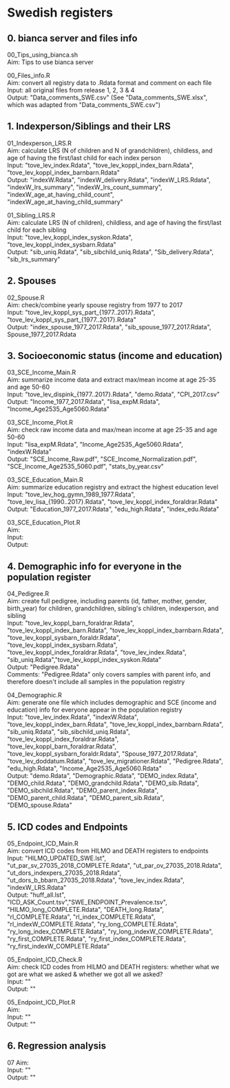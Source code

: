 # Swedish registers


## 0. bianca server and files info
00_Tips_using_bianca.sh  
Aim: Tips to use bianca server 

00_Files_info.R  
Aim: convert all registry data to .Rdata format and comment on each file  
Input: all original files from release 1, 2, 3 & 4  
Output: "Data_comments_SWE.csv" (See "Data_comments_SWE.xlsx", which was adapted from "Data_comments_SWE.csv")  


## 1. Indexperson/Siblings and their LRS
01_Indexperson_LRS.R  
Aim: calculate LRS (N of children and N of grandchildren), childless, and age of having the first/last child for each index person   
Input: "tove_lev_index.Rdata", "tove_lev_koppl_index_barn.Rdata", "tove_lev_koppl_index_barnbarn.Rdata"   
Output: "indexW.Rdata", "indexW_delivery.Rdata", "indexW_LRS.Rdata", "indexW_lrs_summary", "indexW_lrs_count_summary", "indexW_age_at_having_child_count", "indexW_age_at_having_child_summary"  

01_Sibling_LRS.R  
Aim: calculate LRS (N of children), childless, and age of having the first/last child for each sibling   
Input: "tove_lev_koppl_index_syskon.Rdata", "tove_lev_koppl_index_sysbarn.Rdata"     
Output: "sib_uniq.Rdata", "sib_sibchild_uniq.Rdata", "Sib_delivery.Rdata", "sib_lrs_summary"  


## 2. Spouses
02_Spouse.R  
Aim: check/combine yearly spouse registry from 1977 to 2017   
Input: "tove_lev_koppl_sys_part_{1977..2017}.Rdata", "tove_lev_koppl_sys_part_{1977..2017}.Rdata"    
Output: "index_spouse_1977_2017.Rdata", "sib_spouse_1977_2017.Rdata", Spouse_1977_2017.Rdata  


## 3. Socioeconomic status (income and education)
03_SCE_Income_Main.R   
Aim: summarize income data and extract max/mean income at age 25-35 and age 50-60   
Input: "tove_lev_dispink_{1977..2017}.Rdata", "demo.Rdata", "CPI_2017.csv"  
Output: "Income_1977_2017.Rdata", "lisa_expM.Rdata", "Income_Age2535_Age5060.Rdata" 

03_SCE_Income_Plot.R  
Aim: check raw income data and max/mean income at age 25-35 and age 50-60  
Input: "lisa_expM.Rdata", "Income_Age2535_Age5060.Rdata", "indexW.Rdata"  
Output: "SCE_Income_Raw.pdf", "SCE_Income_Normalization.pdf", "SCE_Income_Age2535_5060.pdf", "stats_by_year.csv"     

03_SCE_Education_Main.R  
Aim: summarize education registry and extract the highest education level    
Input: "tove_lev_hog_gymn_1989_1977.Rdata", "tove_lev_lisa_{1990..2017}.Rdata", "tove_lev_koppl_index_foraldrar.Rdata"     
Output: "Education_1977_2017.Rdata", "edu_high.Rdata", "index_edu.Rdata"     

03_SCE_Education_Plot.R  
Aim:    
Input:     
Output:        


## 4. Demographic info for everyone in the population register
04_Pedigree.R  
Aim: create full pedigree, including parents (id, father, mother, gender, birth_year) for children, grandchildren, sibling's children, indexperson, and sibling   
Input: "tove_lev_koppl_barn_foraldrar.Rdata", "tove_lev_koppl_index_barn.Rdata", "tove_lev_koppl_index_barnbarn.Rdata", "tove_lev_koppl_sysbarn_foraldr.Rdata", "tove_lev_koppl_index_sysbarn.Rdata", "tove_lev_koppl_index_foraldrar.Rdata", "tove_lev_index.Rdata", "sib_uniq.Rdata","tove_lev_koppl_index_syskon.Rdata"      
Output: "Pedigree.Rdata"   
Comments: "Pedigree.Rdata" only covers samples with parent info, and therefore doesn't include all samples in the population registry  

04_Demographic.R  
Aim: generate one file which includes demographic and SCE (income and education) info for everyone appear in the population registry   
Input: "tove_lev_index.Rdata", "indexW.Rdata", "tove_lev_koppl_index_barn.Rdata", "tove_lev_koppl_index_barnbarn.Rdata", "sib_uniq.Rdata", "sib_sibchild_uniq.Rdata", "tove_lev_koppl_index_foraldrar.Rdata", "tove_lev_koppl_barn_foraldrar.Rdata", "tove_lev_koppl_sysbarn_foraldr.Rdata", "Spouse_1977_2017.Rdata", "tove_lev_doddatum.Rdata", "tove_lev_migrationer.Rdata", "Pedigree.Rdata", "edu_high.Rdata", "Income_Age2535_Age5060.Rdata"    
Output: "demo.Rdata", "Demographic.Rdata", "DEMO_index.Rdata", "DEMO_child.Rdata", "DEMO_grandchild.Rdata", "DEMO_sib.Rdata", "DEMO_sibchild.Rdata", "DEMO_parent_index.Rdata", "DEMO_parent_child.Rdata", "DEMO_parent_sib.Rdata", "DEMO_spouse.Rdata"     


## 5. ICD codes and Endpoints  
05_Endpoint_ICD_Main.R  
Aim: convert ICD codes from HILMO and DEATH registers to endpoints    
Input: "HILMO_UPDATED_SWE.lst", "ut_par_sv_27035_2018_COMPLETE.Rdata", "ut_par_ov_27035_2018.Rdata", "ut_dors_indexpers_27035_2018.Rdata", "ut_dors_b_bbarn_27035_2018.Rdata", "tove_lev_index.Rdata", "indexW_LRS.Rdata"       
Output: "huff_all.lst", "ICD_ASK_Count.tsv","SWE_ENDPOINT_Prevalence.tsv",  "HILMO_long_COMPLETE.Rdata", "DEATH_long.Rdata", "rl_COMPLETE.Rdata", "rl_index_COMPLETE.Rdata", "rl_indexW_COMPLETE.Rdata", "ry_long_COMPLETE.Rdata", "ry_long_index_COMPLETE.Rdata", "ry_long_indexW_COMPLETE.Rdata", "ry_first_COMPLETE.Rdata", "ry_first_index_COMPLETE.Rdata", "ry_first_indexW_COMPLETE.Rdata"       

05_Endpoint_ICD_Check.R  
Aim: check ICD codes from HILMO and DEATH registers: whether what we got are what we asked & whether we got all we asked?     
Input: ""   
Output: ""  

05_Endpoint_ICD_Plot.R  
Aim:    
Input: ""   
Output: ""  


## 6. Regression analysis
07
Aim:   
Input: ""   
Output: ""   



